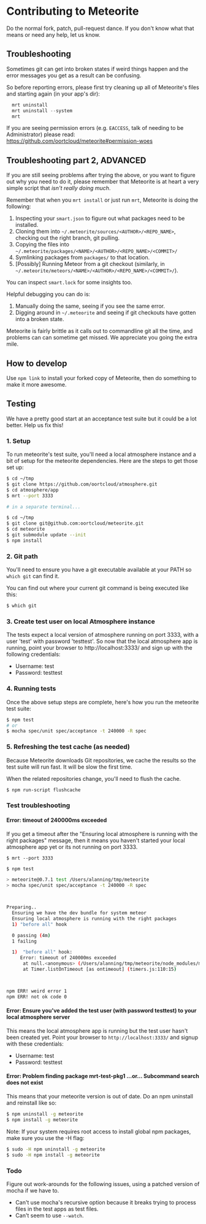 # Contributing to Meteorite

Do the normal fork, patch, pull-request dance. If you don't know what that means or need any help, let us know.

## Troubleshooting

Sometimes git can get into broken states if weird things happen and the error messages you get as a result can be confusing. 

So before reporting errors, please first try cleaning up all of Meteorite's files and starting again (in your app's dir):

```js
  mrt uninstall
  mrt uninstall --system
  mrt
```

If you are seeing permission errors (e.g. `EACCESS`, talk of needing to be Administrator) please read: https://github.com/oortcloud/meteorite#permission-woes

## Troubleshooting part 2, ADVANCED

If you are still seeing problems after trying the above, or you want to figure out why you need to do it, please remember that Meteorite is at heart a very simple script that _isn't really doing much_. 

Remember that when you `mrt install` or just run `mrt`, Meteorite is doing the following:

1. Inspecting your `smart.json` to figure out what packages need to be installed.
2. Cloning them into `~/.meteorite/sources/<AUTHOR>/<REPO_NAME>`, checking out the right branch, git pulling.
3. Copying the files into `~/.meteorite/packages/<NAME>/<AUTHOR>/<REPO_NAME>/<COMMIT>/`
4. Symlinking packages from `packages/` to that location.
5. [Possibly] Running Meteor from a git checkout (similarly, in `~/.meteorite/meteors/<NAME>/<AUTHOR>/<REPO_NAME>/<COMMIT>/`).

You can inspect `smart.lock` for some insights too.

Helpful debugging you can do is:

1. Manually doing the same, seeing if you see the same error.
2. Digging around in `~/.meteorite` and seeing if git checkouts have gotten into a broken state.

Meteorite is fairly brittle as it calls out to commandline git all the time, and problems can can sometime get missed. We appreciate you going the extra mile.


## How to develop

Use `npm link` to install your forked copy of Meteorite, then do something to make it more awesome.


## Testing

We have a pretty good start at an acceptance test suite but it could be a lot better. Help us fix this!

### 1. Setup

To run meteorite's test suite, you'll need a local atmosphere instance and a bit of setup for the meteorite dependencies.  Here are the steps to get those set up:

```sh
$ cd ~/tmp
$ git clone https://github.com/oortcloud/atmosphere.git
$ cd atmosphere/app
$ mrt --port 3333

# in a separate terminal...

$ cd ~/tmp
$ git clone git@github.com:oortcloud/meteorite.git
$ cd meteorite
$ git submodule update --init
$ npm install
```

### 2. Git path

You'll need to ensure you have a git executable available at your PATH so `which git` can find it.

You can find out where your current git command is being executed like this:

```sh
$ which git
```


### 3. Create test user on local Atmosphere instance

The tests expect a local version of atmosphere running on port 3333, with a user 'test' with password 'testtest'.  So now that the local atmosphere app is running, point your browser to http://localhost:3333/ and sign up with the following credentials:

  * Username: test
  * Password: testtest


### 4. Running tests

Once the above setup steps are complete, here's how you run the meteorite test suite:

``` sh
$ npm test
# or
$ mocha spec/unit spec/acceptance -t 240000 -R spec
```

### 5. Refreshing the test cache (as needed)

Because Meteorite downloads Git repositories, we cache the results so the test suite will run fast. It will be slow the first time.

When the related repositories change, you'll need to flush the cache.

``` sh
$ npm run-script flushcache
```



### Test troubleshooting

#### Error: timeout of 240000ms exceeded

If you get a timeout after the "Ensuring local atmosphere is running with the right packages" message, then it means you haven't started your local atmosphere app yet or its not running on port 3333.  

`$ mrt --port 3333`
  
```sh
$ npm test

> meteorite@0.7.1 test /Users/alanning/tmp/meteorite
> mocha spec/unit spec/acceptance -t 240000 -R spec



Preparing..
  Ensuring we have the dev bundle for system meteor
  Ensuring local atmosphere is running with the right packages
  1) "before all" hook

  0 passing (4m)
  1 failing

  1)  "before all" hook:
     Error: timeout of 240000ms exceeded
      at null.<anonymous> (/Users/alanning/tmp/meteorite/node_modules/mocha/lib/runnable.js:175:14)
      at Timer.listOnTimeout [as ontimeout] (timers.js:110:15)



npm ERR! weird error 1
npm ERR! not ok code 0
```

#### Error: Ensure you've added the test user (with password testtest) to your local atmosphere server

This means the local atmosphere app is running but the test user hasn't been created yet.  Point your browser to `http://localhost:3333/` and signup with these credentials:

  * Username: test
  * Password: testtest


#### Error: Problem finding package mrt-test-pkg1 ...or... Subcommand search does not exist

This means that your meteorite version is out of date.  Do an npm uninstall and reinstall like so:

```sh
$ npm uninstall -g meteorite
$ npm install -g meteorite
```

Note: If your system requires root access to install global npm packages, make sure you use the -H flag:

```sh
$ sudo -H npm uninstall -g meteorite
$ sudo -H npm install -g meteorite
```


### Todo

Figure out work-arounds for the following issues, using a patched version of mocha if we have to.

* Can't use mocha's recursive option because it breaks trying to process files in the test apps as test files.
* Can't seem to use `--watch`.
